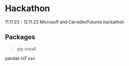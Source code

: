 # Hackathon
11.11.23 - 12.11.23 Microsoft and Carradle/Futures hackathon

## Packages
> pip install

pandas
hl7
csv
